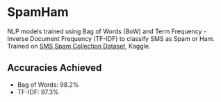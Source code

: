# SpamHam
NLP models trained using Bag of Words (BoW) and Term Frequency - Inverse Document Frequency (TF-IDF) to classify SMS as Spam or Ham. Trained on [SMS Spam Collection Dataset](https://www.kaggle.com/datasets/uciml/sms-spam-collection-dataset), Kaggle.

## Accuracies Achieved 
- Bag of Words: 98.2%
- TF-IDF: 97.3%
